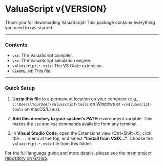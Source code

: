 # ValuaScript v{VERSION}

Thank you for downloading ValuaScript! This package contains everything you need to get started.

---

### Contents

- `vsc`: The ValuaScript compiler.
- `vse`: The ValuaScript simulation engine.
- `valuascript-*.vsix`: The VS Code extension.
- `README.md`: This file.

---

### Quick Setup

1.  **Unzip this file** to a permanent location on your computer (e.g., `C:\Users\YourUser\valuascript-tools` on Windows or `~/valuascript-tools` on macOS/Linux).

2.  **Add this directory to your system's PATH** environment variable. This makes the `vsc` and `vse` commands available from any terminal.

3.  In **Visual Studio Code**, open the Extensions view (Ctrl+Shift+X), click the `...` menu at the top, and select **"Install from VSIX..."**. Choose the `valuascript-*.vsix` file from this folder.

For the full language guide and more details, please see the [main project repository on GitHub](https://github.com/Alessio2704/monte-carlo-simulator).

